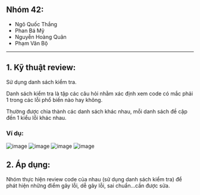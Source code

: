 ## Nhóm 42:
* Ngô Quốc Thắng
* Phan Bá Mỹ
* Nguyễn Hoàng Quân
* Phạm Văn Bộ

***

## 1. Kỹ thuật review:
Sử dụng danh sách kiểm tra. 

Danh sách kiểm tra là tập các câu hỏi nhằm xác định xem code có mắc phải 1 trong các lỗi phổ biến nào hay không.

Thường được chia thành các danh sách khác nhau, mỗi danh sách đề cập đến 1 kiểu lỗi khác nhau.


### Ví dụ:
![image](https://cloud.githubusercontent.com/assets/14196738/11059122/4aadbe6a-87ca-11e5-9d40-ba8fe9f58f8f.png)
![image](https://cloud.githubusercontent.com/assets/14196738/11059171/a832d412-87ca-11e5-8110-117f8da2a520.png)
![image](https://cloud.githubusercontent.com/assets/14196738/11059333/a78c762a-87cb-11e5-818a-34cb7026e163.png)
![image](https://cloud.githubusercontent.com/assets/14196738/11059379/e77f5fa4-87cb-11e5-971c-f483bdb0d48e.png)

## 2. Áp dụng:
Nhóm thực hiện review code của nhau (sử dụng danh sách kiểm tra) để phát hiện những điểm gây lỗi, dễ gây lỗi, sai chuẩn...cần được sửa.
